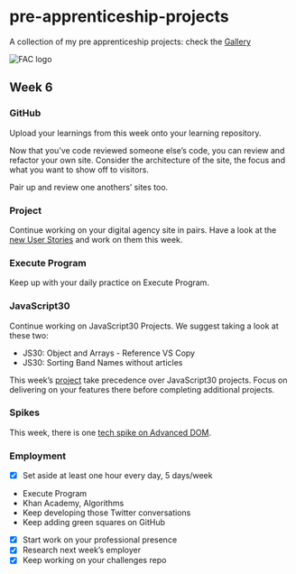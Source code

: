 # pre-apprenticeship-projects

A collection of my pre apprenticeship projects:
check the [Gallery](https://danilo-cupido.github.io/pre-apprenticeship-projects/)

![FAC logo](https://camo.githubusercontent.com/5fa5f3810c2b748dbffa1e2271d3e86fe328fb9603785ac86e706c1316c11cc4/68747470733a2f2f7062732e7477696d672e636f6d2f70726f66696c655f62616e6e6572732f3937313834363531362f313534343230353832332f3135303078353030)

## Week 6

### GitHub

Upload your learnings from this week onto your learning repository.

Now that you’ve code reviewed someone else’s code, you can review and refactor your own site. Consider the architecture of the site, the focus and what you want to show off to visitors.

Pair up and review one anothers’ sites too.

### Project

Continue working on your digital agency site in pairs. Have a look at the [new User Stories](https://learn.foundersandcoders.com/course/syllabus/pre-app-6/project/) and work on them this week.

### Execute Program

Keep up with your daily practice on Execute Program.

### JavaScript30

Continue working on JavaScript30 Projects. We suggest taking a look at these two:

- JS30: Object and Arrays - Reference VS Copy
- JS30: Sorting Band Names without articles

This week’s [project](https://learn.foundersandcoders.com/course/syllabus/pre-app-6/project/) take precedence over JavaScript30 projects. Focus on delivering on your features there before completing additional projects.

### Spikes

This week, there is one [tech spike on Advanced DOM](https://learn.foundersandcoders.com/course/syllabus/pre-app-6/spikes/).

### Employment

- [x] Set aside at least one hour every day, 5 days/week

* Execute Program
* Khan Academy, Algorithms
* Keep developing those Twitter conversations
* Keep adding green squares on GitHub

- [x] Start work on your professional presence
- [x] Research next week’s employer
- [x] Keep working on your challenges repo
